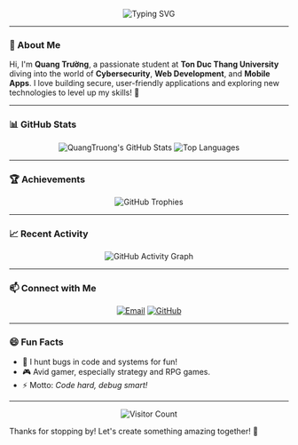 <p align="center">
  <img src="https://readme-typing-svg.herokuapp.com?font=Fira+Code&size=24&pause=1000&color=FF4500&center=true&vCenter=true&width=440&lines=Hello+World!+I'm+Quang+Trường" alt="Typing SVG" />
</p>

---

### 👋 About Me
Hi, I'm **Quang Trường**, a passionate student at **Ton Duc Thang University** diving into the world of **Cybersecurity**, **Web Development**, and **Mobile Apps**. I love building secure, user-friendly applications and exploring new technologies to level up my skills! 🚀

---

### 📊 GitHub Stats
<p align="center">
  <img src="https://github-readme-stats.vercel.app/api?username=nguyenquangtruong08112005&show_icons=true&theme=dracula&hide_border=true" alt="QuangTruong's GitHub Stats" />
  <img src="https://github-readme-stats.vercel.app/api/top-langs/?username=nguyenquangtruong08112005&layout=compact&theme=dracula&hide_border=true" alt="Top Languages" />
</p>

---

### 🏆 Achievements
<p align="center">
  <img src="https://github-profile-trophy.vercel.app/?username=nguyenquangtruong08112005&theme=dracula&no-frame=true&margin-w=10" alt="GitHub Trophies" />
</p>

---


### 📈 Recent Activity
<p align="center">
  <img src="https://github-readme-activity-graph.vercel.app/graph?username=nguyenquangtruong08112005&theme=dracula&hide_border=true" alt="GitHub Activity Graph" />
</p>

---

### 📫 Connect with Me
<p align="center">
  <a href="mailto:nguyenquangtruong08112005@gmail.com"><img src="https://img.shields.io/badge/Email-D14836?logo=gmail&logoColor=white&style=flat-square" alt="Email" /></a>
  <a href="https://github.com/nguyenquangtruong08112005"><img src="https://img.shields.io/badge/GitHub-181717?logo=github&logoColor=white&style=flat-square" alt="GitHub" /></a>
</p>

---

### 😄 Fun Facts
- 🐞 I hunt bugs in code and systems for fun!
- 🎮 Avid gamer, especially strategy and RPG games.
- ⚡ Motto: *Code hard, debug smart!*

---

<p align="center">
  <img src="https://komarev.com/ghpvc/?username=nguyenquangtruong08112005&color=brightgreen" alt="Visitor Count" />
</p>

Thanks for stopping by! Let's create something amazing together! 🌟
